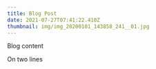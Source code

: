 ```yaml
---
title: Blog Post
date: 2021-07-27T07:41:22.410Z
thumbnail: img/img_20200101_143858_241__01.jpg
---
```

Blog content

On two lines